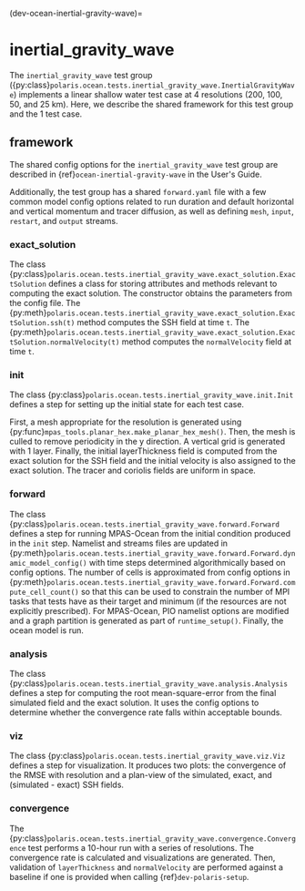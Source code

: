 (dev-ocean-inertial-gravity-wave)= 

# inertial_gravity_wave

The `inertial_gravity_wave` test group
({py:class}`polaris.ocean.tests.inertial_gravity_wave.InertialGravityWave`)
implements a linear shallow water test case at 4 resolutions (200, 100, 50, and
25 km). Here, we describe the shared framework for this test group and the 1
test case.

## framework

The shared config options for the `inertial_gravity_wave` test group are
described in {ref}`ocean-inertial-gravity-wave` in the User's Guide.

Additionally, the test group has a shared `forward.yaml` file with a few common
model config options related to run duration and default horizontal  and
vertical momentum and tracer diffusion, as well as defining `mesh`, `input`,
`restart`, and `output` streams.

### exact_solution

The class
{py:class}`polaris.ocean.tests.inertial_gravity_wave.exact_solution.ExactSolution`
defines a class for storing attributes and methods relevant to computing the
exact solution.  The constructor obtains the parameters from the config file.
The
{py:meth}`polaris.ocean.tests.inertial_gravity_wave.exact_solution.ExactSolution.ssh(t)`
method computes the SSH field at time `t`.  The
{py:meth}`polaris.ocean.tests.inertial_gravity_wave.exact_solution.ExactSolution.normalVelocity(t)`
method computes the `normalVelocity` field at time `t`.

### init

The class
{py:class}`polaris.ocean.tests.inertial_gravity_wave.init.Init`
defines a step for setting up the initial state for each test case.

First, a mesh appropriate for the resolution is generated using
{py:func}`mpas_tools.planar_hex.make_planar_hex_mesh()`.  Then, the mesh is
culled to remove periodicity in the y direction.  A vertical grid is generated
with 1 layer.  Finally, the initial layerThickness field is computed from the
exact solution for the SSH field and the initial velocity is also assigned to
the exact solution. The tracer and coriolis fields are uniform in space.

### forward

The class {py:class}`polaris.ocean.tests.inertial_gravity_wave.forward.Forward`
defines a step for running MPAS-Ocean from the initial condition produced in the
`init` step.  Namelist and streams files are updated in
{py:meth}`polaris.ocean.tests.inertial_gravity_wave.forward.Forward.dynamic_model_config()`
with time steps determined algorithmically based on config options.  The number
of cells is approximated from config options in
{py:meth}`polaris.ocean.tests.inertial_gravity_wave.forward.Forward.compute_cell_count()`
so that this can be used to constrain the number of MPI tasks that tests have as
their target and minimum (if the resources are not explicitly prescribed).  For
MPAS-Ocean, PIO namelist options are modified and a graph partition is generated
as part of `runtime_setup()`.  Finally, the ocean model is run.

### analysis

The class
{py:class}`polaris.ocean.tests.inertial_gravity_wave.analysis.Analysis` defines
a step for computing the root mean-square-error from the final simulated field
and the exact solution. It uses the config options to determine whether the
convergence rate falls within acceptable bounds.

### viz

The class {py:class}`polaris.ocean.tests.inertial_gravity_wave.viz.Viz` defines
a step for visualization. It produces two plots: the convergence of the RMSE
with resolution and a plan-view of the simulated, exact, and (simulated - exact)
SSH fields.

### convergence

The
{py:class}`polaris.ocean.tests.inertial_gravity_wave.convergence.Convergence`
test performs a 10-hour run with a series of resolutions.  The convergence rate
is calculated and visualizations are generated.  Then, validation of
`layerThickness` and `normalVelocity` are performed against a baseline if one is
provided when calling {ref}`dev-polaris-setup`.

